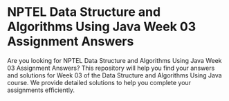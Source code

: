 # NPTEL Data Structure and Algorithms Using Java Week 03 Assignment Answers

Are you looking for NPTEL Data Structure and Algorithms Using Java Week 03 Assignment Answers? This repository will help you find your answers and solutions for Week 03 of the Data Structure and Algorithms Using Java course. We provide detailed solutions to help you complete your assignments efficiently.